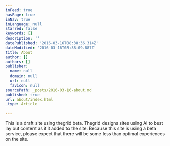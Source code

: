 ```yaml
---
inFeed: true
hasPage: true
inNav: true
inLanguage: null
starred: false
keywords: []
description: ''
datePublished: '2016-03-16T08:38:36.314Z'
dateModified: '2016-03-16T08:38:09.887Z'
title: About
author: []
authors: []
publisher:
  name: null
  domain: null
  url: null
  favicon: null
sourcePath: _posts/2016-03-16-about.md
published: true
url: about/index.html
_type: Article

---
```

This is a draft site using thegrid beta. Thegrid designs sites using AI to best lay out content as it it added to the site. Because this site is using a beta service, please expect that there will be some less than optimal experiences on the site.